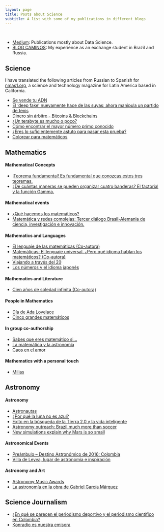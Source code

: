 ```yaml
---
layout: page
title: Posts about Science
subtitle: A list with some of my publications in different blogs
---
```


<br>

* [Medium](https://medium.com/@vivianamarquez): Publications mostly about Data Science.
* [BLOG CAMINOS](https://caminos.konradlorenz.edu.co/): My experience as an exchange student in Brazil and Russia.

## Science
I have translated the following articles from Russian to Spanish for [nmas1.org](https://nmas1.org/), a science and technology magazine for Latin America based in California.
* [Se vende tu ADN](https://nmas1.org/material/2019/05/13/se-vende-adn)
* [El ‘deep fake’ nuevamente hace de las suyas: ahora manipula un partido de tenis](https://nmas1.org/news/2019/04/23/deepfake)
* [Dinero sin árbitro - Bitcoins & Blockchains](https://nmas1.org/material/2019/05/06/bitcoin-historia)
* [¿Un terabyte es mucho o poco?](https://nmas1.org/material/2019/03/13/terabyte-tamano)
* [Cómo encontrar el mayor número primo conocido](https://nmas1.org/material/2019/03/10/mayor-primo)
* [¿Eres lo suficientemente astuto para pasar esta prueba?](https://nmas1.org/material/2019/03/03/Yeezy-matematicas)
* [Colorear para matemáticos](https://nmas1.org/material/2019/02/11/colores-matematicos)

## Mathematics 

#### Mathematical Concepts 

* [¡Teorema fundamental! Es fundamental que conozcas estos tres teoremas.](http://semillas.konradlorenz.edu.co/2017/09/teorema-fundamental-es-fundamental-que-conozcas-estos-tres-teoremas.html)
* [¿De cuántas maneras se pueden organizar cuatro banderas? El factorial y la función Gamma.](http://semillas.konradlorenz.edu.co/2017/05/de-cu%C3%A1ntas-maneras-se-pueden-organizar-cuatro-banderas-el-factorial-y-la-funci%C3%B3n-gamma.html)

#### Mathematical events

* [¿Qué hacemos los matemáticos?](http://semillas.konradlorenz.edu.co/2015/03/qu%C3%A9-hacemos-los-matem%C3%A1ticos.html)
* [Matemática y redes complejas: Tercer diálogo Brasil-Alemania de ciencia, investigación e innovación.](https://semillas.konradlorenz.edu.co/2014/10/matem%C3%A1tica-e-redes-complexas-3-di%C3%A1logo-brasil-alemanha-de-ci%C3%AAncia-pesquisa-e-inova%C3%A7%C3%A3o-.html)

#### Mathematics and Languages

* [El lenguaje de las matemáticas (Co-autora)](http://www.madrimasd.org/blogs/matematicas/2017/04/27/143663)
* [Matemáticas: El lenguaje universal. ¿Pero qué idioma hablan los matemáticos? (Co-autora)](http://www.madrimasd.org/blogs/matematicas/2017/04/22/143638)
* [Viajando a través del 20](https://semillas.konradlorenz.edu.co/2014/09/viajando-a-trav%C3%A9s-del-20.html)
* [Los números y el idioma japonés](https://semillas.konradlorenz.edu.co/2014/08/los-n%C3%BAmeros-y-el-idioma-japon%C3%A9s.html)

#### Mathematics and Literature

* [Cien años de soledad infinita (Co-autora)](http://www.madrimasd.org/blogs/matematicas/2017/02/07/143206)

#### People in Mathematics

* [Día de Ada Lovelace](https://semillas.konradlorenz.edu.co/2014/10/ada-lovelace-day.html)
* [Cinco grandes matemáticos](https://semillas.konradlorenz.edu.co/2014/07/5-grandes-matem%C3%A1ticos.html)

#### In group co-authorship

* [Sabes que eres matemático si…](https://semillas.konradlorenz.edu.co/2017/04/sabes-que-eres-matem%C3%A1tico-si.html)
* [La matemática y la astronomía](https://astronomia.konradlorenz.edu.co/2017/04/la-matem%C3%A1tica-y-la-astronom%C3%ADa.html)
* [Caos en el amor](https://semillas.konradlorenz.edu.co/2015/11/caos-en-el-amor.html)

#### Mathematics with a personal touch

* [Millas](http://semillas.konradlorenz.edu.co/2017/04/millas.html)

## Astronomy

#### Astronomy

* [Astronautas](https://astronomia.konradlorenz.edu.co/2016/08/astronautas.html)
* [¿Por qué la luna no es azul?](https://astronomia.konradlorenz.edu.co/2015/08/por-qu%C3%A9-la-luna-azul-no-es-azul.html)
* [Éxito en la búsqueda de la Tierra 2.0 y la vida inteligente](https://astronomia.konradlorenz.edu.co/2015/07/%C3%A9xito-en-la-b%C3%BAsqueda-de-la-tierra-20-y-la-vida-inteligente.html)
* [Astronomy outreach: Brazil much more than soccer](http://explainingtheuniverse.blogspot.com/2014/11/brazil-much-more-than-soccer.html)
* [New simulations explain why Mars is so small](http://explainingtheuniverse.blogspot.com/2014/10/new-simulations-explain-why-mars-is-so.html)

#### Astronomical Events

* [Preámbulo – Destino Astronómico de 2016: Colombia](https://astronomia.konradlorenz.edu.co/2015/08/pre%C3%A1mbulo-destino-astron%C3%B3mico-de-2016-colombia.html)
* [Villa de Leyva, lugar de astronomía e inspiración](https://astronomia.konradlorenz.edu.co/2015/02/villa-de-leyva-lugar-de-astronom%C3%ADa-e-inspiraci%C3%B3n.html)

#### Astronomy and Art

* [Astronomy Music Awards](https://astronomia.konradlorenz.edu.co/2017/05/astronomy-music-awards.html)
* [La astronomía en la obra de Gabriel García Márquez](https://astronomia.konradlorenz.edu.co/2015/10/la-astronom%C3%ADa-en-la-obra-de-garc%C3%ADa-m%C3%A1rquez.html)

## Science Journalism

* [¿En qué se parecen el periodismo deportivo y el periodismo científico en Colombia?](https://semillas.konradlorenz.edu.co/2017/09/en-qu%C3%A9-se-parecen-el-periodismo-deportivo-y-el-periodismo-cient%C3%ADfico-en-colombia-i-encuentro-colombi.html)
* [Konradio es nuestra emisora](http://ukonradlorenz.tumblr.com/post/76362652514/konradio-es-nuestra-emisora#.W9qBdXpKiMJ)
